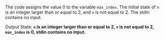 The code assigns the value 0 to the variable `max_index`. The initial state of `n` is an integer larger than or equal to 2, and `n` is not equal to 2. The stdin contains no input.

Output State: **`n` is an integer larger than or equal to 2, `n` is not equal to 2, `max_index` is 0, stdin contains no input.**